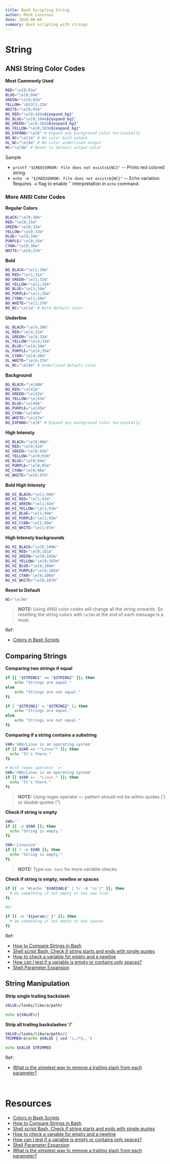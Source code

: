 ```yaml
---
title: Bash Scripting String
author: Mark Lucernas
date: 2020-08-09
summary: Bash scripting with strings
---
```



# String

## ANSI String Color Codes

**Most Commonly Used**

```bash
RED="\e[0;91m"
BLUE="\e[0;94m"
GREEN="\e[0;92m"
YELLOW='\033[1;33m'
WHITE="\e[0;97m"
BG_RED="\e[0;101m${expand_bg}"
BG_BLUE="\e[0;104m${expand_bg}"
BG_GREEN="\e[0;102m${expand_bg}"
BG_YELLOW="\e[0;103m${expand_bg}"
BG_EXPAND="\e[K" # Expand any background color horizontally
BO_NC="\e[1m" # No color bold output
UL_NC="\e[4m" # No color underlined output
NC="\e[0m" # Reset to default output color
```

Sample

  - `printf "${RED}ERROR: File does not exists${NC}"` -- Prints red colored
    string.
  - `echo -e "${RED}ERROR: File does not exists${NC}"` -- Echo variation.
    Requires `-e` flag to enable '\' interpretation in `echo` command.


### More ANSI Color Codes

**Regular Colors**

```bash
BLACK="\e[0;30m"
RED="\e[0;31m"
GREEN="\e[0;32m"
YELLOW="\e[0;33m"
BLUE="\e[0;34m"
PURPLE="\e[0;35m"
CYAN="\e[0;36m"
WHITE="\e[0;37m"
```

**Bold**

```bash
BO_BLACK="\e[1;30m"
BO_RED="\e[1;31m"
BO_GREEN="\e[1;32m"
BO_YELLOW="\e[1;33m"
BO_BLUE="\e[1;34m"
BO_PURPLE="\e[1;35m"
BO_CYAN="\e[1;36m"
BO_WHITE="\e[1;37m"
BO_NC="\e[1m" # Bold default color
```

**Underline**

```bash
UL_BLACK="\e[4;30m"
UL_RED="\e[4;31m"
UL_GREEN="\e[4;32m"
UL_YELLOW="\e[4;33m"
UL_BLUE="\e[4;34m"
UL_PURPLE="\e[4;35m"
UL_CYAN="\e[4;36m"
UL_WHITE="\e[4;37m"
UL_NC="\e[4m" # Underlined default color
```

**Background**

```bash
BG_BLACK="\e[40m"
BG_RED="\e[41m"
BG_GREEN="\e[42m"
BG_YELLOW="\e[43m"
BG_BLUE="\e[44m"
BG_PURPLE="\e[45m"
BG_CYAN="\e[46m"
BG_WHITE="\e[47m"
BG_EXPAND="\e[K" # Expand any background color horizontally
```

**High Intensty**

```bash
HI_BLACK="\e[0;90m"
HI_RED="\e[0;91m"
HI_GREEN="\e[0;92m"
HI_YELLOW="\e[0;93m"
HI_BLUE="\e[0;94m"
HI_PURPLE="\e[0;95m"
HI_CYAN="\e[0;96m"
HI_WHITE="\e[0;97m"
```

**Bold High Intensty**

```bash
BO_HI_BLACK="\e[1;90m"
BO_HI_RED="\e[1;91m"
BO_HI_GREEN="\e[1;92m"
BO_HI_YELLOW="\e[1;93m"
BO_HI_BLUE="\e[1;94m"
BO_HI_PURPLE="\e[1;95m"
BO_HI_CYAN="\e[1;96m"
BO_HI_WHITE="\e[1;97m"
```

**High Intensty backgrounds**

```bash
BG_HI_BLACK="\e[0;100m"
BG_HI_RED="\e[0;101m"
BG_HI_GREEN="\e[0;102m"
BG_HI_YELLOW="\e[0;103m"
BG_HI_BLUE="\e[0;104m"
BG_HI_PURPLE="\e[0;105m"
BG_HI_CYAN="\e[0;106m"
BG_HI_WHITE="\e[0;107m"
```

**Reset to Default**

```bash
NC="\e[0m"
```

> **NOTE:** Using ANSI color codes will change all the string onwards. So
resetting the string colors with `\e[0m` at the end of each message is a must.

Ref:

  - [Colors in Bash Scripts](https://techstop.github.io/bash-script-colors/)


## Comparing Strings

**Comparing two strings if equal**

```bash
if [[ "$STRING1" == "$STRING2" ]]; then
    echo "Strings are equal."
else
    echo "Strings are not equal."
fi

if [ "$STRING1" = "$STRING2" ]; then
    echo "Strings are equal."
else
    echo "Strings are not equal."
fi
```

**Comparing if a string contains a substring**

```bash
VAR='GNU/Linux is an operating system'
if [[ $VAR == *"Linux"* ]]; then
  echo "It's there."
fi

# With regex operator `=~`
VAR='GNU/Linux is an operating system'
if [[ $VAR =~ .*Linux.* ]]; then
  echo "It's there."
fi
```

> **NOTE:** Using regex operator `=~` pattern should not be within quotes (') or
double quotes (")

**Check if string is empty**

```bash
VAR=''
if [[ -z $VAR ]]; then
  echo "String is empty."
fi

VAR='Linuxize'
if [[ ! -n $VAR ]]; then
  echo "String is empty."
fi
```

> **NOTE:** Type `man test` for more variable checks

**Check if string is empty, newline or spaces**

```bash
if [[ -n "#(echo "$VARIABLE" | tr -d '\n')" ]]; then
  # Do something if not empty or has new line
fi

#or

if [[ -n "${param// }" ]]; then
  # Do something if not empty or has spaces
fi
```

Ref:

  - [How to Compare Strings in Bash](https://linuxize.com/post/how-to-compare-strings-in-bash/)
  - [Shell script Bash, Check if string starts and ends with single quotes](https://stackoverflow.com/a/40322497/11850077)
  - [How to check a variable for empty and a newline](https://www.unix.com/shell-programming-and-scripting/129086-how-check-variable-empty-newline.html)
  - [How can I test if a variable is empty or contains only spaces?](https://unix.stackexchange.com/a/146945)
  - [Shell Parameter Expansion](https://www.gnu.org/savannah-checkouts/gnu/bash/manual/bash.html#Shell-Parameter-Expansion)


## String Manipulation

**Strip single trailing backslash**

```bash
VALUE=/looks/like/a/path/

echo ${VALUE%/}
```

**Strip all trailing backslashes '/'**

```bash
VALUE=/looks/like/a/path///
TRIMMED=$(echo $VALUE | sed 's,/*$,,')

echo $VALUE $TRIMMED
```

Ref:

  - [What is the simplest way to remove a trailing slash from each parameter?](https://stackoverflow.com/questions/9018723/what-is-the-simplest-way-to-remove-a-trailing-slash-from-each-parameter)


<br>

# Resources

  - [Colors in Bash Scripts](https://techstop.github.io/bash-script-colors/)
  - [How to Compare Strings in Bash](https://linuxize.com/post/how-to-compare-strings-in-bash/)
  - [Shell script Bash, Check if string starts and ends with single quotes](https://stackoverflow.com/a/40322497/11850077)
  - [How to check a variable for empty and a newline](https://www.unix.com/shell-programming-and-scripting/129086-how-check-variable-empty-newline.html)
  - [How can I test if a variable is empty or contains only spaces?](https://unix.stackexchange.com/a/146945)
  - [Shell Parameter Expansion](https://www.gnu.org/savannah-checkouts/gnu/bash/manual/bash.html#Shell-Parameter-Expansion)
  - [What is the simplest way to remove a trailing slash from each parameter?](https://stackoverflow.com/questions/9018723/what-is-the-simplest-way-to-remove-a-trailing-slash-from-each-parameter)

